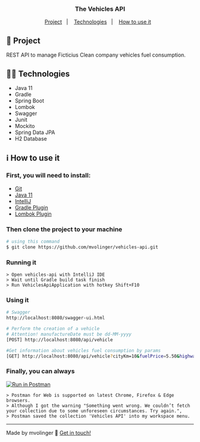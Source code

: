 <h3 align="center"> 
	The Vehicles API
</h3>

<p align="center">
  <a href="#scroll-project">Project</a>&nbsp;&nbsp;&nbsp;|&nbsp;&nbsp;&nbsp;
  <a href="#woman_technologist-technologies">Technologies</a>&nbsp;&nbsp;&nbsp;|&nbsp;&nbsp;&nbsp;
  <a href="#information_source-how-to-use-it">How to use it</a>&nbsp;&nbsp;&nbsp;
</p>

## :scroll: Project

REST API to manage Ficticius Clean company vehicles fuel consumption.

## :woman_technologist: Technologies

- Java 11
- Gradle
- Spring Boot
- Lombok
- Swagger
- Junit
- Mockito
- Spring Data JPA  
- H2 Database

## :information_source: How to use it

### First, you will need to install:
- [Git][git]
- [Java 11][java]
- [IntelliJ][intellij]
- [Gradle Plugin][gradle]  
- [Lombok Plugin][lombok]

### Then clone the project to your machine
```bash
# using this command
$ git clone https://github.com/mvolinger/vehicles-api.git
```

### Running it
```
> Open vehicles-api with IntelliJ IDE
> Wait until Gradle build task finish
> Run VehiclesApiApplication with hotkey Shift+F10
```

### Using it
```bash
# Swagger
http://localhost:8080/swagger-ui.html

# Perform the creation of a vehicle
# Attention! manufactureDate must be dd-MM-yyyy
[POST] http://localhost:8080/api/vehicle

#Get information about vehicles fuel consumption by params
[GET] http://localhost:8080/api/vehicle?cityKm=10&fuelPrice=5.50&highwayKm=10

```
### Finally, you can always
[![Run in Postman](https://run.pstmn.io/button.svg)](https://app.getpostman.com/run-collection/1490ee486efd2e3ba7da)
```
> Postman for Web is supported on latest Chrome, Firefox & Edge browsers.
> Although I got the warning "Something went wrong. We couldn’t fetch your collection due to some unforeseen circumstances. Try again.",
> Postman saved the collection 'Vehicles API' into my workspace menu.
```
---
Made by mvolinger :wave: [Get in touch!](https://www.linkedin.com/in/monisevolinger/)

[git]: https://git-scm.com/
[java]: https://adoptopenjdk.net/
[intellij]: https://jetbrains.com/idea/download/
[lombok]: https://plugins.jetbrains.com/plugin/6317-lombok
[gradle]: https://plugins.jetbrains.com/plugin/13112-gradle
